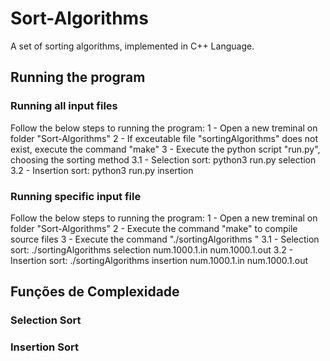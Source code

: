 # Sort-Algorithms
A set of sorting algorithms, implemented in C++ Language.

## Running the program

### Running all input files
Follow the below steps to running the program:
	1 - Open a new treminal on folder "Sort-Algorithms"
	2 - If exceutable file "sortingAlgorithms" does not exist, execute the command "make"
	3 - Execute the python script "run.py", choosing the sorting method
		3.1 - Selection sort: python3 run.py selection
		3.2 - Insertion sort: python3 run.py insertion 

### Running specific input file
Follow the below steps to running the program:
	1 - Open a new treminal on folder "Sort-Algorithms"
	2 - Execute the command "make" to compile source files 
	3 - Execute the command "./sortingAlgorithms <method> <inputFile> <outputFile>"
		3.1 - Selection sort: ./sortingAlgorithms selection num.1000.1.in num.1000.1.out 
		3.2 - Insertion sort: ./sortingAlgorithms insertion num.1000.1.in num.1000.1.out

## Funções de Complexidade

### Selection Sort

### Insertion Sort 
